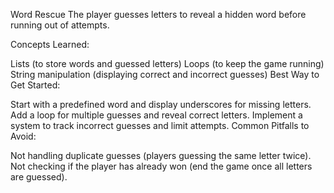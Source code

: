 Word Rescue
The player guesses letters to reveal a hidden word before running out of attempts.

Concepts Learned:

Lists (to store words and guessed letters)
Loops (to keep the game running)
String manipulation (displaying correct and incorrect guesses)
Best Way to Get Started:

Start with a predefined word and display underscores for missing letters.
Add a loop for multiple guesses and reveal correct letters.
Implement a system to track incorrect guesses and limit attempts.
Common Pitfalls to Avoid:

Not handling duplicate guesses (players guessing the same letter twice).
Not checking if the player has already won (end the game once all letters are guessed).
